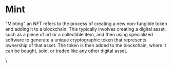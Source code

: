 # Mint

"Minting" an NFT refers to the process of creating a new non-fungible token and adding it to a blockchain. This typically involves creating a digital asset, such as a piece of art or a collectible item, and then using specialized software to generate a unique cryptographic token that represents ownership of that asset. The token is then added to the blockchain, where it can be bought, sold, or traded like any other digital asset.

\
